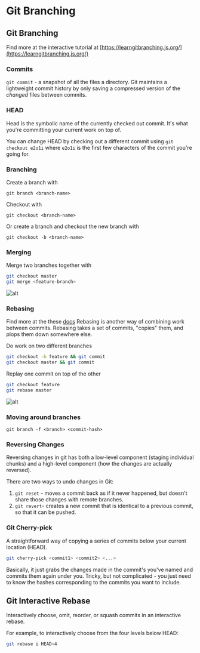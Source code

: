 # Git Branching

## Git Branching

Find more at the interactive tutorial at [https://learngitbranching.js.org/](https://learngitbranching.js.org/)

### Commits

`git commit` - a snapshot of all the files a directory. Git maintains a lightweight commit history by only saving a compressed version of the _changed_ files between commits.

### HEAD

Head is the symbolic name of the currently checked out commit. It's what you're committing your current work on top of.

You can change HEAD by checking out a different commit using `git checkout e2o1i` where `e2o1i` is the first few characters of the commit you're going for.

### Branching

Create a branch with

`git branch <branch-name>`

Checkout with

`git checkout <branch-name>`

Or create a branch and checkout the new branch with

`git checkout -b <branch-name>`

### Merging

Merge two branches together with

```bash
git checkout master
git merge <feature-branch>
```

![alt](https://developer.atlassian.com/blog/2014/12/pull-request-merge-strategies-the-great-debate/what-is-a-merge.gif)

### Rebasing

Find more at the these [docs](https://git-scm.com/docs/git-rebase.) Rebasing is another way of combining work between commits. Rebasing takes a set of commits, "copies" them, and plops them down somewhere else.

Do work on two different branches

```bash
git checkout -b feature && git commit
git checkout master && git commit
```

Replay one commit on top of the other

```bash
git checkout feature
git rebase master
```

![alt](https://cdn-images-1.medium.com/max/1600/1*W-soT3vkC9VfCacHLl75bA.gif)

### Moving around branches

`git branch -f <branch> <commit-hash>`

### Reversing Changes

Reversing changes in git has both a low-level component \(staging individual chunks\) and a high-level component \(how the changes are actually reversed\).

There are two ways to undo changes in Git:

1. `git reset` - moves a commit back as if it never happened, but doesn't share those changes with remote branches.
2. `git revert`- creates a new commit that is identical to a previous commit, so that it can be pushed.

### Git Cherry-pick

A straightforward way of copying a series of commits below your current location \(HEAD\).

```bash
git cherry-pick <commit1> <commit2> <...>
```

Basically, it just grabs the changes made in the commit's you've named and commits them again under you. Tricky, but not complicated - you just need to know the hashes corresponding to the commits you want to include.

## Git Interactive Rebase

Interactively choose, omit, reorder, or squash commits in an interactive rebase.

For example, to interactively choose from the four levels below HEAD:

```bash
git rebase i HEAD~4
```

